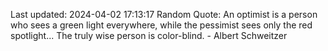 Last updated: 2024-04-02 17:13:17
Random Quote: An optimist is a person who sees a green light everywhere, while the pessimist sees only the red spotlight... The truly wise person is color-blind. - Albert Schweitzer